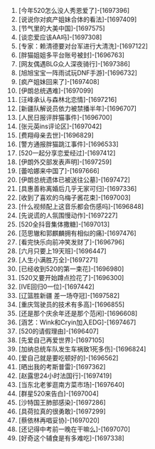 
1. [今年520怎么没人秀恩爱了]-[1697396]
1. [说说你对疯产姐妹合体的看法]-[1697409]
1. [节气里的大美中国]-[1697575]
1. [谈恋爱应该AA吗]-[1697308]
1. [专家：赖清德要对台军进行大清洗]-[1697122]
1. [胖猫姐姐多平台账号被封]-[1696763]
1. [网友偶遇BLG众人深夜骑行]-[1697386]
1. [旭旭宝宝一阵雨试玩DNF手游]-[1696732]
1. [疯产姐妹回来了]-[1697408]
1. [伊朗总统遇难]-[1697099]
1. [汪峰承认与森林北恋情]-[1697216]
1. [新疆队解说员依力被禁播半年]-[1696707]
1. [人民日报评胖猫事件]-[1696700]
1. [张元英ins评论区]-[1697042]
1. [费翔母亲去世]-[1696829]
1. [警方通报胖猫跳江事件]-[1696533]
1. [520一起分享恋爱经过]-[1697412]
1. [伊朗外交部发表声明]-[1697259]
1. [蕾哈娜来中国了]-[1697666]
1. [伊朗总统遗体已被送往公墓]-[1697472]
1. [具惠善称离婚后几乎无家可归]-[1697336]
1. [收到了喜欢的乌梅子酱花束]-[1697003]
1. [什么视频配上这音乐都会伤感吗]-[1696848]
1. [先说谎的人氛围慢动作]-[1697227]
1. [520全抖音集体撒糖]-[1697013]
1. [范思辙和郭麒麟拥有相似的痛]-[1697476]
1. [看完快乐向前冲笑发财了]-[1696796]
1. [六月只要上19天班]-[1696447]
1. [人生小满胜万全]-[1697271]
1. [已经收到520的第一束花]-[1696980]
1. [520又要开始蹲点捡花了]-[1696300]
1. [IVE回归0一位]-[1697442]
1. [辽篮胜新疆 差一场夺冠]-[1697582]
1. [重庆驾驶员的技术有多高]-[1696855]
1. [还是那个庆余年还是那个范闲]-[1696608]
1. [涵艺：Wink和Cryin加入EDG]-[1697467]
1. [520的请假理由]-[1696407]
1. [先爱自己再爱世界]-[1697105]
1. [加纳总统车队发生车祸致1死多伤]-[1696824]
1. [爱自己就是要吃顿好的]-[1696562]
1. [晒出我的考斯普雷]-[1697362]
1. [赵露思24小时法国行]-[1697419]
1. [当东北老爹逛南方菜市场]-[1697640]
1. [群星520来告白]-[1697004]
1. [沙特国王肺部感染]-[1697286]
1. [具荷拉真的很勇敢]-[1697299]
1. [蔡依林再唱妥协]-[1697020]
1. [还记得中考前一晚在干嘛么]-[1697070]
1. [好奇这个辅食是有多难吃]-[1697338]